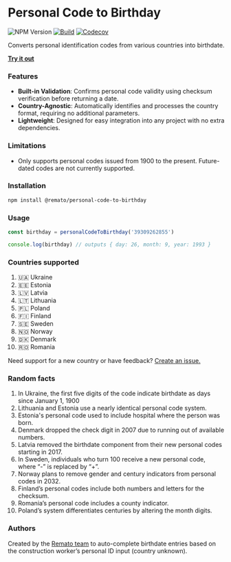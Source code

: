 # Personal Code to Birthday

![NPM Version](https://img.shields.io/npm/v/%40remato%2Fpersonal-code-to-birthday)
[![Build](https://img.shields.io/github/actions/workflow/status/rematocorp/personal-code-to-birthday/ci.yml)](https://github.com/rematocorp/personal-code-to-birthday/actions/workflows/ci.yml)
[![Codecov](https://img.shields.io/codecov/c/github/rematocorp/personal-code-to-birthday?token=NDT35FM2LG&style=flat)](https://codecov.io/gh/rematocorp/personal-code-to-birthday)

Converts personal identification codes from various countries into birthdate.

**[Try it out](https://rematocorp.github.io/personal-code-to-birthday/)**

### Features

- **Built-in Validation**: Confirms personal code validity using checksum verification before returning a date.
- **Country-Agnostic**: Automatically identifies and processes the country format, requiring no additional parameters.
- **Lightweight**: Designed for easy integration into any project with no extra dependencies.

### Limitations

- Only supports personal codes issued from 1900 to the present. Future-dated codes are not currently supported.

### Installation

```bash
npm install @remato/personal-code-to-birthday
```

### Usage

```ts
const birthday = personalCodeToBirthday('39309262855')

console.log(birthday) // outputs { day: 26, month: 9, year: 1993 }
```

### Countries supported

1. 🇺🇦 Ukraine
2. 🇪🇪 Estonia
3. 🇱🇻 Latvia
4. 🇱🇹 Lithuania
5. 🇵🇱 Poland
6. 🇫🇮 Finland
7. 🇸🇪 Sweden
8. 🇳🇴 Norway
9. 🇩🇰 Denmark
10. 🇷🇴 Romania

Need support for a new country or have feedback? [Create an issue.](https://github.com/rematocorp/personal-code-to-birthday/issues/new)

### Random facts

1. In Ukraine, the first five digits of the code indicate birthdate as days since January 1, 1900
2. Lithuania and Estonia use a nearly identical personal code system.
3. Estonia's personal code used to include hospital where the person was born.
4. Denmark dropped the check digit in 2007 due to running out of available numbers.
5. Latvia removed the birthdate component from their new personal codes starting in 2017.
6. In Sweden, individuals who turn 100 receive a new personal code, where “-” is replaced by “+”.
7. Norway plans to remove gender and century indicators from personal codes in 2032.
8. Finland’s personal codes include both numbers and letters for the checksum.
9. Romania’s personal code includes a county indicator.
10. Poland’s system differentiates centuries by altering the month digits.

### Authors

Created by the [Remato team](https://remato.com) to auto-complete birthdate entries based on the construction worker’s personal ID input (country unknown).

